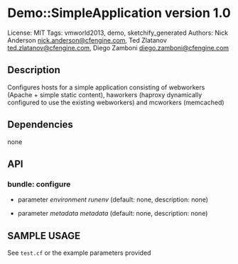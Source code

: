 # Demo::SimpleApplication version 1.0

License: MIT
Tags: vmworld2013, demo, sketchify_generated
Authors: Nick Anderson <nick.anderson@cfengine.com>, Ted Zlatanov <ted.zlatanov@cfengine.com>, Diego Zamboni <diego.zamboni@cfengine.com>

## Description
Configures hosts for a simple application consisting of webworkers (Apache + simple static content), haworkers (haproxy dynamically configured to use the existing webworkers) and mcworkers (memcached)

## Dependencies
none

## API
### bundle: configure
* parameter _environment_ *runenv* (default: none, description: none)

* parameter _metadata_ *metadata* (default: none, description: none)


## SAMPLE USAGE
See `test.cf` or the example parameters provided

